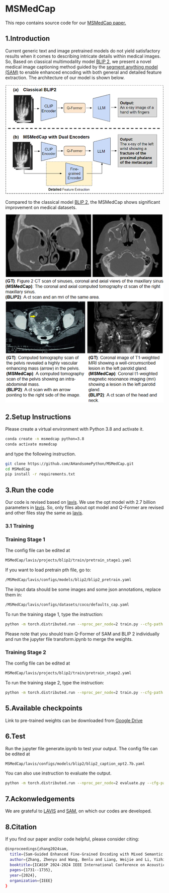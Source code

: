 # MSMedCap   

This repo contains source code for our [MSMedCap paper. ](https://ieeexplore.ieee.org/document/10446878)


## 1.Introduction  

Current generic text and image pretrained models do not yield satisfactory results when it comes to describing intricate details within medical images. So, Based on classical multimodality model [BLIP 2](https://github.com/salesforce/LAVIS), we present a novel medical image captioning method guided by the [segment anything model (SAM)](https://github.com/facebookresearch/segment-anything) to enable enhanced encoding with both general and detailed feature extraction. The architecture of our model is shown below.    

![Model architecture](figures/fig1.png)

Compared to the classical model [BLIP 2](https://github.com/salesforce/LAVIS), the MSMedCap shows significant improvement on medical datasets. 

![performance](figures/visual1.png)

## 2.Setup Instructions

Please create a virtual environment with Python 3.8 and activate it.

```bash
conda create -n msmedcap python=3.8
conda activate msmedcap
```

and type the following instruction. 

```bash
git clone https://github.com/AHandsomePython/MSMedCap.git 
cd MSMedCap
pip install -r requirements.txt
```


## 3.Run the code

Our code is revised based on [lavis](https://github.com/salesforce/LAVIS). We use the opt model with 2.7 billion parameters in [lavis](https://github.com/salesforce/LAVIS). So, only files about opt model and Q-Former are revised and other files stay the same as [lavis](https://github.com/salesforce/LAVIS). 
### 3.1 Training
### Training Stage 1
The config file can be edited at 
```bash
MSMedCap/lavis/projects/blip2/train/pretrain_stage1.yaml
```
If you want to load pretrain pth file, go to:

```bash
/MSMedCap/lavis/configs/models/blip2/blip2_pretrain.yaml
```

The input data should be some images and some json annotations, replace them in:

```bash
/MSMedCap/lavis/configs/datasets/coco/defaults_cap.yaml
```

To run the training stage 1, type the instruction: 
```bash
python -m torch.distributed.run --nproc_per_node=2 train.py --cfg-path lavis/projects/blip2/train/pretrain_stage1.yaml
```
Please note that you should train Q-Former of SAM and BLIP 2 individually and run the jupyter file transform.ipynb to merge the weights. 

### Training Stage 2

The config file can be edited at 
```bash
MSMedCap/lavis/projects/blip2/train/pretrain_stage2.yaml
```
To run the training stage 2, type the instruction: 
```bash
python -m torch.distributed.run --nproc_per_node=2 train.py --cfg-path lavis/projects/blip2/train/pretrain_stage2.yaml
```


## 5.Available checkpoints
Link to pre-trained weights can be downloaded from [Google Drive](https://drive.google.com/drive/folders/1iYher5k2D-QduA5BQBzVpeasfRHjLYek?usp=drive_link)


## 6.Test
Run the jupyter file generate.ipynb to test your output. The config file can be edited at 
```bash
MSMedCap/lavis/configs/models/blip2/blip2_caption_opt2.7b.yaml
```
You can also use instruction to evaluate the output. 
```bash
python -m torch.distributed.run --nproc_per_node=2 evaluate.py --cfg-path lavis/projects/blip2/eval/caption_coco_opt2.7b_eval.yaml
```
## 7.Ackonwledgements

We are grateful to [LAVIS](https://github.com/salesforce/LAVIS) and [SAM](https://github.com/facebookresearch/segment-anything), on which our codes are developed.

## 8.Citation

If you find our paper and/or code helpful, please consider citing:
```bash
@inproceedings{zhang2024sam,
  title={Sam-Guided Enhanced Fine-Grained Encoding with Mixed Semantic Learning for Medical Image Captioning},
  author={Zhang, Zhenyu and Wang, Benlu and Liang, Weijie and Li, Yizhi and Guo, Xuechen and Wang, Guanhong and Li, Shiyan and Wang, Gaoang},
  booktitle={ICASSP 2024-2024 IEEE International Conference on Acoustics, Speech and Signal Processing (ICASSP)},
  pages={1731--1735},
  year={2024},
  organization={IEEE}
}
```
